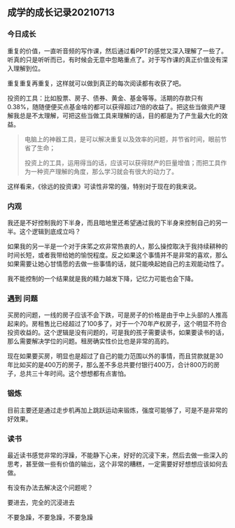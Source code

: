## 成学的成长记录20210713

### 今日成长

重复的价值，一直听音频的写作课，然后通过看PPT的感觉又深入理解了一些了。听真的只是听听而已，有时候会无意中忽略重点了。对于写作课的真正价值没有深入理解到位。

重复重复再重复，这样就可以做到真正的每次阅读都有收获了吧。

投资的工具：比如股票、房子、债券、黄金、基金等等。活期的存款只有0.38%，随随便便买点基金啥的都可以获得超过7倍的收益了。把这些当做资产理解我总是不太理解，可把这些当做工具来理解的话，目的都是为了产生最大化的效益。

> 电脑上的神器工具，是可以解决重复以及效率的问题，并节省时间，眼前节省了生命；
>
> 投资上的工具，运用得当的话，应该可以获得财产的巨量增值；而把工具作为一种资产理解的角度，那么学习就会有很大的动力了。

这样看来，《徐远的投资课》可读性非常的强，特别对于现在的我来说。

### 内观

我还是不好控制我的下半身，而且暗地里还希望通过我的下半身来控制自己的另一半。这个逻辑到底成立吗？

如果我的另一半是一个对于床笫之欢非常热衷的人，那么操控取决于我持续耕种的时间长短，或者我带给她的愉悦程度。反之如果这个事情并不是非常的喜欢，那么如果需要让她心甘情愿的去做一些事情的话，就只能唤起她自己的主观能动性了。

我不能控制的一个结果就是我的精力越发下降，记忆力可能也会下降。

### 遇到 问题

买房的问题，一线的房子应该不会下跌，可是房子的价格是由于中上头部的人推高起来的。房租售比已经超过了100多了，对于一个70年产权房子，这个明显不符合投资收益的。这个逻辑是没有问题的，可是我的孩子需要读书，如果要读书的话，那么需要解决学位的问题。租房确实性价比也是非常的高的。

现在如果要买房，明显也是超过了自己的能力范围以外的事情，而且贷款就是30年比如买的是400万的房子，那么差不多总共要付银行400万，合计800万的房子，总共三十年时间。这个想想都有点害怕。

### 锻炼

目前主要还是通过走步机再加上跳跃运动来锻炼，强度可能够了，可是不是非常的好效果。

### 读书

最近读书感觉非常的浮躁，不能静下心来，好好的沉浸下来，然后去做一些深入的思考，甚至做一些有价值的输出，这个非常的糟糕，一定需要好好想想应该如何去做。

有没有办法去解决这个问题呢？

要进去，完全的沉浸进去

不要急躁，不要急躁，不要急躁

